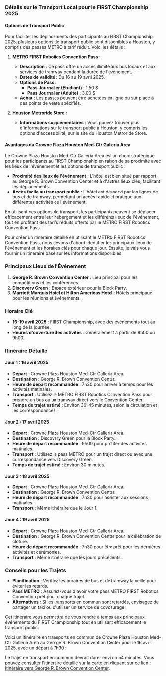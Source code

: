 ### Détails sur le Transport Local pour le FIRST Championship 2025

#### Options de Transport Public

Pour faciliter les déplacements des participants au FIRST Championship 2025, plusieurs options de transport public sont disponibles à Houston, y compris des passes METRO à tarif réduit. Voici les détails :

1. **METRO FIRST Robotics Convention Pass** :
   - **Description** : Ce pass offre un accès illimité aux bus locaux et aux services de tramway pendant la durée de l'événement.
   - **Dates de validité** : Du 16 au 19 avril 2025.
   - **Options de Pass** :
     - **Pass Journalier (Étudiant)** : 1,50 $
     - **Pass Journalier (Adulte)** : 3,00 $
   - **Achat** : Les passes peuvent être achetées en ligne ou sur place à des points de vente spécifiés.

2. **Houston Metroride Store** :
   - **Informations supplémentaires** : Vous pouvez trouver plus d'informations sur le transport public à Houston, y compris les options d'accessibilité, sur le site du Houston Metroride Store.

#### Avantages du Crowne Plaza Houston Med-Ctr Galleria Area

Le Crowne Plaza Houston Med-Ctr Galleria Area est un choix stratégique pour les participants au FIRST Championship en raison de sa proximité avec les lieux de l'événement et les options de transport public :

- **Proximité des lieux de l'événement** : L'hôtel est bien situé par rapport au George R. Brown Convention Center et à d'autres lieux clés, facilitant les déplacements.
- **Accès facile au transport public** : L'hôtel est desservi par les lignes de bus et de tramway, permettant un accès rapide et pratique aux différentes activités de l'événement.

En utilisant ces options de transport, les participants peuvent se déplacer efficacement entre leur hébergement et les différents lieux de l'événement, tout en profitant des tarifs réduits offerts par le METRO FIRST Robotics Convention Pass.


Pour créer un itinéraire détaillé en utilisant le METRO FIRST Robotics Convention Pass, nous devons d'abord identifier les principaux lieux de l'événement et les horaires clés pour chaque jour. Ensuite, je vais vous fournir un itinéraire basé sur les informations disponibles.

### Principaux Lieux de l'Événement
1. **George R. Brown Convention Center** : Lieu principal pour les compétitions et les conférences.
2. **Discovery Green** : Espace extérieur pour la Block Party.
3. **Marriott Marquis Hotel et Hilton Americas Hotel** : Hôtels principaux pour les réunions et événements.

### Horaire Clé
- **16-19 avril 2025** : FIRST Championship, avec des événements tout au long de la journée.
- **Heures d'ouverture des activités** : Généralement à partir de 8h00 ou 9h00.

### Itinéraire Détaillé

#### Jour 1 : 16 avril 2025
- **Départ** : Crowne Plaza Houston Med-Ctr Galleria Area.
- **Destination** : George R. Brown Convention Center.
- **Heure de départ recommandée** : 7h30 pour arriver à temps pour les activités matinales.
- **Transport** : Utilisez le METRO FIRST Robotics Convention Pass pour prendre un bus ou un tramway direct vers le Convention Center.
- **Temps de trajet estimé** : Environ 30-45 minutes, selon la circulation et les correspondances.

#### Jour 2 : 17 avril 2025
- **Départ** : Crowne Plaza Houston Med-Ctr Galleria Area.
- **Destination** : Discovery Green pour la Block Party.
- **Heure de départ recommandée** : 9h00 pour profiter des activités matinales.
- **Transport** : Utilisez le pass METRO pour un trajet direct ou avec une correspondance vers Discovery Green.
- **Temps de trajet estimé** : Environ 30 minutes.

#### Jour 3 : 18 avril 2025
- **Départ** : Crowne Plaza Houston Med-Ctr Galleria Area.
- **Destination** : George R. Brown Convention Center.
- **Heure de départ recommandée** : 7h30 pour assister aux sessions matinales.
- **Transport** : Même itinéraire que le Jour 1.

#### Jour 4 : 19 avril 2025
- **Départ** : Crowne Plaza Houston Med-Ctr Galleria Area.
- **Destination** : George R. Brown Convention Center pour la célébration de clôture.
- **Heure de départ recommandée** : 7h30 pour être prêt pour les dernières activités et cérémonies.
- **Transport** : Même itinéraire que les jours précédents.

### Conseils pour les Trajets
- **Planification** : Vérifiez les horaires de bus et de tramway la veille pour éviter les retards.
- **Pass METRO** : Assurez-vous d'avoir votre pass METRO FIRST Robotics Convention prêt pour chaque trajet.
- **Alternatives** : Si les transports en commun sont retardés, envisagez de partager un taxi ou d'utiliser un service de covoiturage.

Cet itinéraire vous permettra de vous rendre à temps aux principaux événements du FIRST Championship tout en utilisant efficacement le transport public.

Voici un itinéraire en transports en commun de Crowne Plaza Houston Med-Ctr Galleria Area au George R. Brown Convention Center pour le 16 avril 2025, avec un départ à 7h30 :

Le trajet en transport en commun devrait durer environ 54 minutes. Vous pouvez consulter l'itinéraire détaillé sur la carte en cliquant sur ce lien : [Itinéraire vers George R. Brown Convention Center](https://www.google.com/maps/dir/Crowne+Plaza+Houston+Med+Ctr-Galleria+Area+by+IHG,+2712+Southwest+Fwy,+Houston,+TX+77098,+%C3%89tats-Unis/George+R.+Brown+Convention+Center,+1001+Avenida+De+Las+Americas,+Houston,+TX+77010,+%C3%89tats-Unis/data=!4m18!4m17!1m5!1m1!19sChIJFaq-RvHAQIYRkWjwi4nyTKw!2m2!1d-95.421507999999989!2d29.731392!1m5!1m1!19sChIJux2LIyW_QIYR2T4aJ0P5MBw!2m2!1d-95.35830399999999!2d29.7518374!2m3!6e0!7e2!8j1744788600!3e3).

